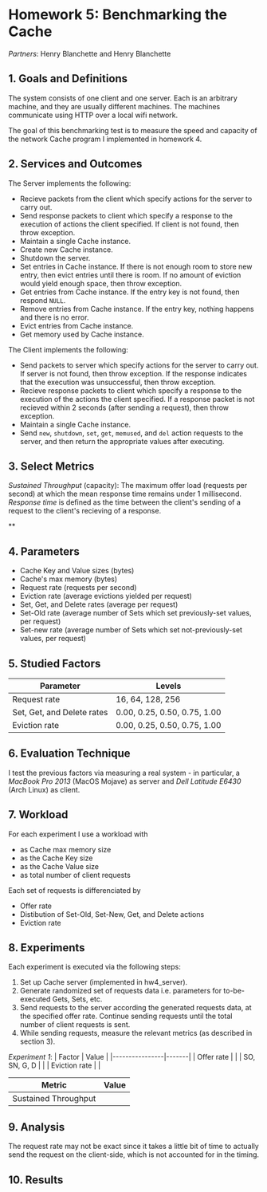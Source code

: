 # Homework 5: Benchmarking the Cache

_Partners_: Henry Blanchette and Henry Blanchette
<!-- _Date_: TODO -->


## 1. Goals and Definitions

The system consists of one client and one server. Each is an arbitrary machine, and they are usually different machines. The machines communicate using HTTP over a local wifi network.

The goal of this benchmarking test is to measure the speed and capacity of the network Cache program I implemented in homework 4.


## 2. Services and Outcomes

The Server implements the following:
- Recieve packets from the client which specify actions for the server to carry out.
- Send response packets to client which specify a response to the execution of actions the client specified. If client is not found, then throw exception.
- Maintain a single Cache instance.
- Create new Cache instance.
- Shutdown the server.
- Set entries in Cache instance. If there is not enough room to store new entry, then evict entries until there is room. If no amount of eviction would yield enough space, then throw exception.
- Get entries from Cache instance. If the entry key is not found, then respond `NULL`.
- Remove entries from Cache instance. If the entry key, nothing happens and there is no error.
- Evict entries from Cache instance. 
- Get memory used by Cache instance.

The Client implements the following:
- Send packets to server which specify actions for the server to carry out. If server is not found, then throw exception. If the response indicates that the execution was unsuccessful, then throw exception.
- Recieve response packets to client which specify a response to the execution of the actions the client specified. If a response packet is not recieved within 2 seconds (after sending a request), then throw exception.
- Maintain a single Cache instance.
- Send `new`, `shutdown`, `set`, `get`, `memused`, and `del` action requests to the server, and then return the appropriate values after executing.

## 3. Select Metrics

<!-- You may choose and justify any metric you like, but you must at least include the following metric: sustained throughput, defined as the maximum offered load (in requests per second) at which the mean response time remains under 1 millisecond. For reference and inspiration, check out this paper, especially section V. -->
<!-- Tip: This metric measures the capacity of a system. Ensure that the system whose capacity your actually measuring (the bottleneck) is your cache, not the network or the client host. I suggest you consider running the benchmarking client on a different host on the same physical network, and verify both are unloaded prior to measuring performance. -->

*Sustained Throughput* (capacity): The maximum offer load (requests per second) at which the mean response time remains under 1 millisecond. _Response time_ is defined as the time between the client's sending of a request to the client's recieving of a response.

<!-- TODO: other metrics -->
**


## 4. Parameters

- Cache Key and Value sizes (bytes)
- Cache's max memory (bytes)
- Request rate (requests per second)
- Eviction rate (average evictions yielded per request)
- Set, Get, and Delete rates (average per request)
- Set-Old rate (average number of Sets which set previously-set values, per request)
- Set-new rate (average number of Sets which set not-previously-set values, per request)


## 5. Studied Factors

<!-- TODO: Do tests to see if these numbers are reasonable -->

| Parameter                  | Levels                       |
|----------------------------|------------------------------|
| Request rate               | 16, 64, 128, 256             |
| Set, Get, and Delete rates | 0.00, 0.25, 0.50, 0.75, 1.00 |
| Eviction rate              | 0.00, 0.25, 0.50, 0.75, 1.00 |

## 6. Evaluation Technique

I test the previous factors via measuring a real system - in particular, a _MacBook Pro 2013_ (MacOS Mojave) as server and _Dell Latitude E6430_ (Arch Linux) as client.

## 7. Workload

<!-- Your goal is to try to represent the ETC workload from the memcache workload analysis paper. You may choose and justify any distributions you like for parameters such as request rate, read/write ratio, key size, value size, etc. Choosing too-simple distributions, such as uniform, will likely not be representative enough. On the other hand, there is no need to reproduce the precise distributions reported in the paper (such as GEV), which is complicated and over-fitting. But to the extent you do want to improve your distributions, you can find inspiration in this project. -->

For each experiment I use a workload with
- <!-- TODO: 1024 --> as Cache max memory size
- <!-- TODO: defined in Cache --> as the Cache Key size
- <!-- TODO: 2 --> as the Cache Value size
- <!-- TODO: 512 --> as total number of client requests

Each set of requests is differenciated by
- Offer rate
- Distibution of Set-Old, Set-New, Get, and Delete actions
- Eviction rate


## 8. Experiments

Each experiment is executed via the following steps:
1. Set up Cache server (implemented in hw4_server).
2. Generate randomized set of requests data i.e. parameters for to-be-executed Gets, Sets, etc.
3. Send requests to the server according the generated requests data, at the specified offer rate. Continue sending requests until the total number of client requests is sent.
4. While sending requests, measure the relevant metrics (as described  in section 3).


*Experiment 1*:
| Factor         | Value |
|----------------|-------|
| Offer rate     | <!-- TODO --> |
| SO, SN, G, D   | <!-- [TODO] --> |
| Eviction rate  | <!-- TODO --> |

| Metric | Value |
|--------|-------|
| Sustained Throughput | |

## 9. Analysis

<!-- can i work this out to not be a problem? -->
The request rate may not be exact since it takes a little bit of time to actually send the request on the client-side, which is not accounted for in the timing.

## 10. Results